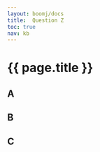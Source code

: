 ```yaml
---
layout: boomj/docs
title:  Question Z
toc: true
nav: kb
---
```


# {{ page.title }}

## A

## B

## C